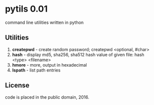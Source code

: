 # pytils 0.01
command line utilities written in python

## Utilities
1. **createpwd** - create random password; createpwd &lt;optional, #char&gt;
1. **hash** - display md5, sha256, sha512 hash value of given file: hash &lt;type&gt; &lt;filename&gt;
1. **hmore** - more, output in hexadecimal
1. **lspath** - list path entries

## License
code is placed in the public domain, 2016.
